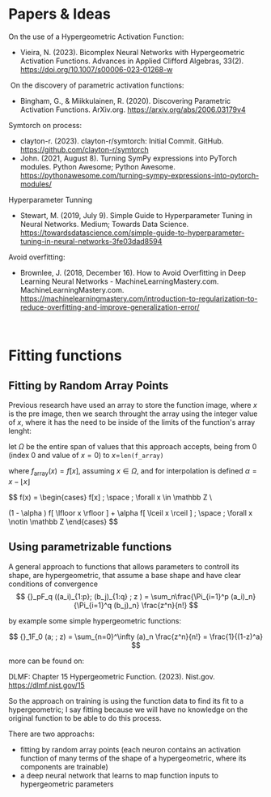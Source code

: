 # Papers & Ideas


On the use of a Hypergeometric Activation Function:
- Vieira, N. (2023). Bicomplex Neural Networks with Hypergeometric Activation Functions. Advances in Applied Clifford Algebras, 33(2). https://doi.org/10.1007/s00006-023-01268-w

‌
On the discovery of parametric activation functions:
- Bingham, G., & Miikkulainen, R. (2020). Discovering Parametric Activation Functions. ArXiv.org. https://arxiv.org/abs/2006.03179v4


Symtorch on process:
- clayton-r. (2023). clayton-r/symtorch: Initial Commit. GitHub. https://github.com/clayton-r/symtorch
- ‌John. (2021, August 8). Turning SymPy expressions into PyTorch modules. Python Awesome; Python Awesome. https://pythonawesome.com/turning-sympy-expressions-into-pytorch-modules/

‌Hyperparameter Tunning
- Stewart, M. (2019, July 9). Simple Guide to Hyperparameter Tuning in Neural Networks. Medium; Towards Data Science. https://towardsdatascience.com/simple-guide-to-hyperparameter-tuning-in-neural-networks-3fe03dad8594


Avoid overfitting:
- Brownlee, J. (2018, December 16). How to Avoid Overfitting in Deep Learning Neural Networks - MachineLearningMastery.com. MachineLearningMastery.com. https://machinelearningmastery.com/introduction-to-regularization-to-reduce-overfitting-and-improve-generalization-error/

‌
‌






# Fitting functions

## Fitting by Random Array Points
Previous research have used an array to store the function image, where $x$ is the pre image, then we search throught the array using the integer value of $x$, where it has the need to be inside of the limits of the function's array lenght:

let $\Omega$ be the entire span of values that this approach accepts, being from 0 (index 0 and value of $x=0$) to $x=$`len(f_array)`

where $f_\text{array}(x) = f[x]$, assuming $x \in \Omega$, and for interpolation is defined $\alpha = x - \lfloor x \rfloor$


$$
f(x) = \begin{cases} 
f[x] \; \space ; \forall x \in \mathbb Z  \\

(1 - \alpha ) f[ \lfloor x \rfloor ] + \alpha f[ \lceil x \rceil ]
\; \space ; \forall x \notin \mathbb Z 
\end{cases}
$$

## Using parametrizable functions
A general approach to functions that allows parameters to controll its shape, are hypergeometric, that assume a base shape and have clear conditions of convergence
$$
{}_pF_q ((a_i)_{1:p}; (b_j)_{1:q} ; z ) =  \sum_n\frac{\Pi_{i=1}^p (a_i)_n}{\Pi_{i=1}^q (b_j)_n} \frac{z^n}{n!}
$$

by example some simple hypergeometric functions:

$$
{}_1F_0 (a; ; z) = \sum_{n=0}^\infty (a)_n \frac{z^n}{n!} = \frac{1}{(1-z)^a}
$$

more can be found on: 

DLMF: Chapter 15 Hypergeometric Function. (2023). Nist.gov. https://dlmf.nist.gov/15

‌So the approach on training is using the function data to find its fit to a hypergeometric; I say fitting because we will have no knowledge on the original function to be able to do this process.

There are two approachs:
- fitting by random array points (each neuron contains an activation function of many terms of the shape of a hypergeometric, where its components are trainable)
- a deep neural network that learns to map function inputs to hypergeometric parameters